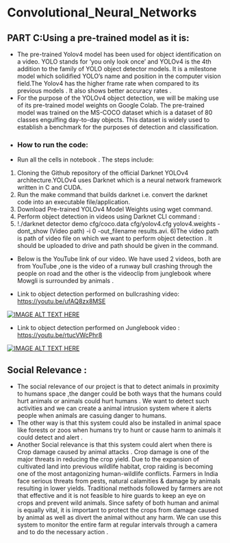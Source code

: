 # Convolutional_Neural_Networks

## PART C:Using a pre-trained model as it is:
* The pre-trained Yolov4 model has been used for object identification on a video. YOLO stands for ‘you only look once’ and YOLOv4 is the 4th addition to the family of YOLO object detector models. It is a milestone model which solidified YOLO’s name and position in the computer vision field.The Yolov4 has the higher frame rate when compared to its previous models . It also shows better accuracy rates .
* For the purpose of the YOLOv4 object detection, we will be making use of its pre-trained model weights on Google Colab. The pre-trained model was trained on the MS-COCO dataset which is a dataset of 80 classes engulfing day-to-day objects. This dataset is widely used to establish a benchmark for the purposes of detection and classification. 
* ### How to run the code:
* Run all the cells in notebook . The steps include:
 1) Cloning the Github repository of the official Darknet YOLOv4 architecture.YOLOv4 uses Darknet which is a neural network framework written in C and CUDA.
 2) Run the make command that builds darknet i.e. convert the darknet code into an executable file/application.
 3) Download Pre-trained YOLOv4 Model Weights using wget command.
 4) Perform object detection in videos using Darknet CLI command :
 5) !./darknet detector demo cfg/coco.data cfg/yolov4.cfg yolov4.weights -dont_show (Video path) -i 0 -out_filename results.avi.
 6)The video path is path of video file on which we want to perform object detection . It should be uploaded to drive and path should be given in the command.

* Below is the YouTube link of our video. We have used 2 videos, both are from YouTube ,one is the video of a runway bull crashing through the people on road and the other is the videoclip from junglebook where Mowgli is surrounded by animals .

* Link to object detection performed on bullcrashing video:
https://youtu.be/ufAQ8zx8MSE

[![IMAGE ALT TEXT HERE](https://img.youtube.com/vi/ufAQ8zx8MSE/0.jpg)](https://www.youtube.com/watch?v=ufAQ8zx8MSE)

* Link to object detection performed on Junglebook video :
https://youtu.be/rtucVWcPhr8

[![IMAGE ALT TEXT HERE](https://img.youtube.com/vi/rtucVWcPhr8/0.jpg)](https://www.youtube.com/watch?v=rtucVWcPhr8)

## Social Relevance :
* The social relevance of our project is that to detect animals in proximity to humans space ,the danger could be both ways that the humans could hurt animals or animals could hurt humans . We want to detect such activities and we can create a animal intrusion system where it alerts people when animals are casuing danger to humans.
*  The other way is that this system could also be installed in animal space like forests or zoos when humans try to hunt or cause harm to animals it could detect and alert .  
* Another Social relevance is that this system could alert when there is Crop damage caused by animal attacks . Crop damage is one of the major threats in reducing the crop yield. Due to the expansion of cultivated land into previous wildlife habitat, crop raiding is becoming one of the most antagonizing human-wildlife conflicts. Farmers in India face serious threats from pests, natural calamities & damage by animals resulting in lower yields. Traditional methods followed by farmers are not that effective and it is not feasible to hire guards to keep an eye on crops and prevent wild animals. Since safety of both human and animal is equally vital, it is important to protect the crops from damage caused by animal as well as divert the animal without any harm. We can use this system to monitor the entire farm at regular intervals through a camera and to do the necessary action .
